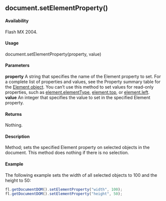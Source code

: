 ## document.setElementProperty()

#### Availability

Flash MX 2004.

#### Usage

document.setElementProperty(property, value)

#### Parameters

**property** A string that specifies the name of the Element property to set. For a complete list of properties and values, see the Property summary table for the [Element object](../Element_object/element_summary.md).
You can’t use this method to set values for read-only properties, such as [element.elementType](../Element_object/element1.md), [element.top](../Element_object/elemen22.md), or
[element.left](../Element_object/element8.md).
**value** An integer that specifies the value to set in the specified Element property.

#### Returns

Nothing.

#### Description

Method; sets the specified Element property on selected objects in the document. This method does nothing if there is no selection.

#### Example

The following example sets the width of all selected objects to 100 and the height to 50:

```javascript
fl.getDocumentDOM().setElementProperty("width", 100);
fl.getDocumentDOM().setElementProperty("height", 50);

```